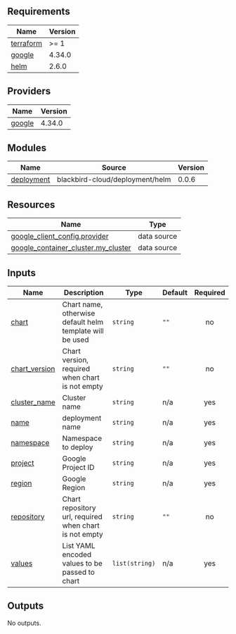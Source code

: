 ## Requirements

| Name | Version |
|------|---------|
| <a name="requirement_terraform"></a> [terraform](#requirement\_terraform) | >= 1 |
| <a name="requirement_google"></a> [google](#requirement\_google) | 4.34.0 |
| <a name="requirement_helm"></a> [helm](#requirement\_helm) | 2.6.0 |

## Providers

| Name | Version |
|------|---------|
| <a name="provider_google"></a> [google](#provider\_google) | 4.34.0 |

## Modules

| Name | Source | Version |
|------|--------|---------|
| <a name="module_deployment"></a> [deployment](#module\_deployment) | blackbird-cloud/deployment/helm | 0.0.6 |

## Resources

| Name | Type |
|------|------|
| [google_client_config.provider](https://registry.terraform.io/providers/hashicorp/google/4.34.0/docs/data-sources/client_config) | data source |
| [google_container_cluster.my_cluster](https://registry.terraform.io/providers/hashicorp/google/4.34.0/docs/data-sources/container_cluster) | data source |

## Inputs

| Name | Description | Type | Default | Required |
|------|-------------|------|---------|:--------:|
| <a name="input_chart"></a> [chart](#input\_chart) | Chart name, otherwise default helm template will be used | `string` | `""` | no |
| <a name="input_chart_version"></a> [chart\_version](#input\_chart\_version) | Chart version, required when chart is not empty | `string` | `""` | no |
| <a name="input_cluster_name"></a> [cluster\_name](#input\_cluster\_name) | Cluster name | `string` | n/a | yes |
| <a name="input_name"></a> [name](#input\_name) | deployment name | `string` | n/a | yes |
| <a name="input_namespace"></a> [namespace](#input\_namespace) | Namespace to deploy | `string` | n/a | yes |
| <a name="input_project"></a> [project](#input\_project) | Google Project ID | `string` | n/a | yes |
| <a name="input_region"></a> [region](#input\_region) | Google Region | `string` | n/a | yes |
| <a name="input_repository"></a> [repository](#input\_repository) | Chart repository url, required when chart is not empty | `string` | `""` | no |
| <a name="input_values"></a> [values](#input\_values) | List YAML encoded values to be passed to chart | `list(string)` | n/a | yes |

## Outputs

No outputs.
